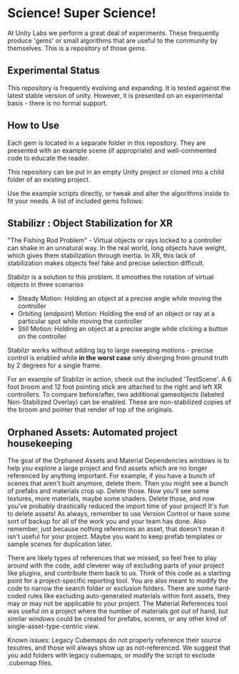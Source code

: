 # Science!  Super Science!

At Unity Labs we perform a great deal of experiments.  These frequently produce 'gems' or small algorithms that are useful to the community by themselves.  This is a repository of those gems.

## Experimental Status
This repository is frequently evolving and expanding.  It is tested against the latest stable version of unity.  However, it is presented on an experimental basis - there is no formal support.

## How to Use ##
Each gem is located in a separate folder in this repository.  They are presented with an example scene (if appropriate) and well-commented code to educate the reader.  

This repository can be put in an empty Unity project or cloned into a child folder of an existing project.  

Use the example scripts directly, or tweak and alter the algorithms inside to fit your needs.  A list of included gems follows:

## Stabilizr : Object Stabilization for XR
"The Fishing Rod Problem" - Virtual objects or rays locked to a controller can shake in an unnatural way.  In the real world, long objects have weight, which gives them stabilization through inertia.  In XR, this lack of stabilization makes objects feel fake and precise selection difficult.

Stabilzr is a solution to this problem.  It smoothes the rotation of virtual objects in three scenarios
- Steady Motion: Holding an object at a precise angle while moving the controller
- Orbiting (endpoint) Motion: Holding the end of an object or ray at a particular spot while moving the controller
- Still Motion: Holding an object at a precise angle while clicking a button on the controller

Stabilzr works without adding lag to large sweeping motions - precise control is enabled while **in the worst case** only diverging from ground truth by 2 degrees for a single frame.

For an example of Stabilzr in action, check out the included 'TestScene'.  A 6 foot broom and 12 foot pointing stick are attached to the right and left XR controllers.  To compare before/after, two additional gameobjects (labeled Non-Stabilized Overlay) can be enabled.  These are non-stabilized copies of the broom and pointer that render of top of the originals.

## Orphaned Assets: Automated project housekeeping
The goal of the Orphaned Assets and Material Dependencies windows is to help you explore a large project and find assets which are no longer referenced by anything important. For example, if you have a bunch of scenes that aren't built anymore, delete them. Then you might see a bunch of prefabs and materials crop up. Delete those. Now you'll see some textures, more materials, maybe some shaders. Delete those, and now you've probably drastically reduced the import time of your project!
It's fun to delete assets! As always, remember to use Version Control or have some sort of backup for all of the work you and your team has done.  Also remember, just because nothing references an asset, that doesn't mean it isn't useful for your project. Maybe you want to keep prefab templates or sample scenes for duplication later.

There are likely types of references that we missed, so feel free to play around with the code, add cleverer way of excluding parts of your project like plugins, and contribute them back to us. Think of this code as a starting point for a project-specific reporting tool.
You are also meant to modify the code to narrow the search folder or exclusion folders. There are some hard-coded rules like excluding auto-generated materials within font assets, they may or may not be applicable to your project.
The Material References tool was useful on a project where the number of materials got out of hand, but similar windows could be created for prefabs, scenes, or any other kind of single-asset-type-centric view.

Known issues:
Legacy Cubemaps do not properly reference their source texutres, and those will always show up as not-referenced. We suggest that you add folders with legacy cubemaps, or modify the script to exclude .cubemap files.
